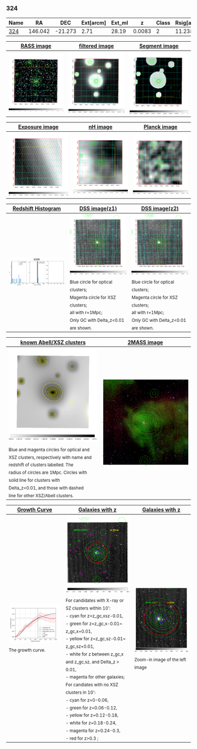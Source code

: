 <div STYLE="page-break-after: always;"></div>

### 324

|Name          |RA          |DEC      | Ext[arcm] | Ext_ml | z    | Class| Rsig[arcmin] | CRsig[c/s] | CR500[c/s] | R500[Mpc] |L500[erg/s]|F500[erg/s/cm^2]| M500[Msun]|Tx[keV]|beta|GC(XSZ,Delta_z<0.01)| GC(OPT,Delta_z<0.01)|GC|alias|
|--------------|------------|------------|---|---|-----------|--------|------|------|----|----|----|----|----|----|----|----|----|----|---|
|[324](script/324.md)     | 146.042       | -21.273       | 2.71    | 28.19   | 0.0083 | 2   | 11.238 |0.165 |0.256 |0.359 |5.315e+41 |3.471e-12 |1.332e+13 |0.619 |1.243 |MCXC, |N, |MCXC, |k339|

|[RASS image](../image/324/324_img.pdf)|[filtered image](../image/324/324_fil.pdf)|[Segment image](../image/324/324_seg.pdf)|
|-------------------|--------------------|-------------------|
| <img src="../image/324/324_img.png" width="300">  | <img src="../image/324/324_fil.png" width="300">   | <img src="../image/324/324_seg.png" width="300">  |

|[Exposure image](../image/324/324_mex.pdf)| [nH image](../image/324/324_nh.pdf)| [Planck image](../image/324/324_p.pdf)|
|-------------------|--------------------|-------------------|
|<img src="../image/324/324_mex.png" width="300">   | <img src="../image/324/324_nh.png" width="300">    | <img src="../image/324/324_p.png" width="300"> |

|[Redshift Histogram](../image/324/324_zg.pdf) | [DSS image(z1)](../image/324/324_dss_z1.pdf)      |  [DSS image(z2)](../image/324/324_dss_z2.pdf)    |
|-------------------|--------------------|-------------------|
|<img src="../image/324/324_zg.png" width="300"> |<img src="../image/324/324_dss_z1.png" width="300"> <sub><br>Blue circle for optical clusters; <br>Magenta circle for XSZ clusters; <br>all with r=1Mpc; <br>Only GC with Delta_z<0.01 are shown. </sub>| <img src="../image/324/324_dss_z2.png" width="300"><sub><br>Blue circle for optical clusters; <br>Magenta circle for XSZ clusters; <br>all with r=1Mpc; <br>Only GC with Delta_z<0.01 are shown. </sub> |

|[known Abell/XSZ clusters](../image/324/324_m.pdf) | [2MASS image](../image/324/324_2mass.pdf)      |
|-------------------|-------------------|
|<img src=../image/324/324_m.png width="300"> <sub><br>Blue and magenta circles for optical and <br>XSZ clusters, respectively with name and <br>redshift of clusters labelled. The <br>radius of circles are 1Mpc. Circles with <br>solid line for clusters with <br>Delta_z<0.01, and those with dashed <br>line for other XSZ/Abell clusters.        </sub>|<img src="../image/324/324_2mass.png" width="300">  |

|[Growth Curve](../image/324/324_gca_all.png) |[Galaxies with z](../image/324/324_opt_ned.pdf) |[Galaxies with z](../image/324/324_opt_ned_zoom.pdf) |
|-------------------|-------------------|-------------------|
| <img src="../image/324/324_gca_all.png" width="300"> <sub><br>The growth curve.</sub>| <img src=../image/324/324_opt_ned.png width="300"> <br><sub> For candidates with X-ray or SZ clusters within 10': <br> - cyan for z<z_gc,xsz-0.01, <br> - green for z=z_gc,x-0.01~ z_gc,x+0.01, <br> - yellow for z=z_gc,sz-0.01~ z_gc,sz+0.01, <br> - white for z between z_gc,x and z_gc,sz, and Delta_z > 0.01, <br> - magenta for other galaxies; <br>For candiates with no XSZ clusters in 10': <br> - cyan for z=0-0.06, <br> - green for z=0.06-0.12, <br> - yellow for z=0.12-0.18, <br> - white for z=0.18-0.24, <br> - magenta for z=0.24-0.3, <br> - red for z>0.3 ;  </sub>|<img src=../image/324/324_opt_ned_zoom.png width="300">  <br><sub> Zoom-in image of the left image</sub>|




